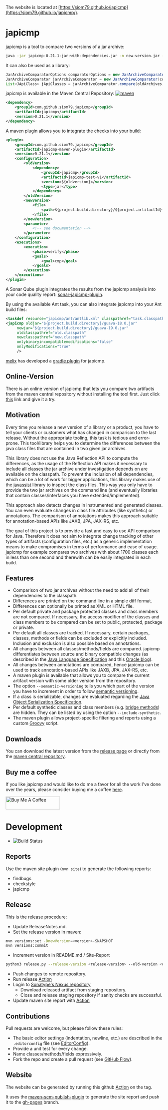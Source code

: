 The website is located at [https://siom79.github.io/japicmp](https://siom79.github.io/japicmp/).

# japicmp
japicmp is a tool to compare two versions of a jar archive:
``` bash
java -jar japicmp-0.21.1-jar-with-dependencies.jar -n new-version.jar -o old-version.jar
```
It can also be used as a library:
```java
JarArchiveComparatorOptions comparatorOptions = new JarArchiveComparatorOptions();
JarArchiveComparator jarArchiveComparator = new JarArchiveComparator(comparatorOptions);
List<JApiClass> jApiClasses = jarArchiveComparator.compare(oldArchives, newArchives);
```
japicmp is available in the Maven Central Repository:
[![maven](https://img.shields.io/maven-central/v/com.github.siom79.japicmp/japicmp.svg)](https://central.sonatype.com/artifact/com.github.siom79.japicmp/japicmp)
``` xml
<dependency>
	<groupId>com.github.siom79.japicmp</groupId>
	<artifactId>japicmp</artifactId>
	<version>0.21.1</version>
</dependency>
```
A maven plugin allows you to integrate the checks into your build:

``` xml
<plugin>
	<groupId>com.github.siom79.japicmp</groupId>
	<artifactId>japicmp-maven-plugin</artifactId>
	<version>0.21.1</version>
	<configuration>
		<oldVersion>
			<dependency>
				<groupId>japicmp</groupId>
				<artifactId>japicmp-test-v1</artifactId>
				<version>${oldversion}</version>
				<type>jar</type>
			</dependency>
		</oldVersion>
		<newVersion>
			<file>
				<path>${project.build.directory}/${project.artifactId}-${project.version}.${project.packaging}</path>
			</file>
		</newVersion>
		<parameter>
			<!-- see documentation -->
		</parameter>
	</configuration>
	<executions>
		<execution>
			<phase>verify</phase>
			<goals>
				<goal>cmp</goal>
			</goals>
		</execution>
	</executions>
</plugin>
```

A Sonar Qube plugin integrates the results from the japicmp analysis into your code quality report: [sonar-japicmp-plugin](https://github.com/siom79/sonar-japicmp-plugin).

By using the available Ant task, you can also integrate japicmp into your Ant build files:

``` xml
<taskdef resource="japicmp/ant/antlib.xml" classpathref="task.classpath"/>
<japicmp oldjar="${project.build.directory}/guava-18.0.jar"
	 newjar="${project.build.directory}/guava-19.0.jar"
	 oldclasspathref="old.classpath"
	 newclasspathref="new.classpath"
	 onlybinaryincompatiblemodifications="false"
	 onlyModifications="true"
	 />
```

[melix](https://github.com/melix) has developed a [gradle plugin](https://github.com/melix/japicmp-gradle-plugin) for japicmp.

## Online-Version

There is an online version of japicmp that lets you compare two artifacts from the maven central repository
without installing the tool first. Just click [this](https://www.japicmp.de) link and give it a try.

## Motivation

Every time you release a new version of a library or a product, you have to tell your clients or customers what
has changed in comparison to the last release. Without the appropriate tooling, this task is tedious and error-prone.
This tool/library helps you to determine the differences between the java class files that are contained in two given
jar archives.

This library does not use the Java Reflection API to compute the differences, as the usage of the Reflection API makes
it necessary to include all classes the jar archive under investigation depends on are available on the classpath.
To prevent the inclusion of all dependencies, which can be a lot of work for bigger applications, this library makes
use of the [javassist](https://www.javassist.org/) library to inspect the class files.
This way you only have to provide the two jar archives on the command line (and eventually libraries that contain
classes/interfaces you have extended/implemented).

This approach also detects changes in instrumented and generated classes. You can even evaluate changes in class file attributes (like synthetic) or annotations.
The comparison of annotations makes this approach suitable for annotation-based APIs like JAXB, JPA, JAX-RS, etc.


The goal of this project is to provide a fast and easy to use API comparison for Java. Therefore it does not aim
to integrate change tracking of other types of artifacts (configuration files, etc.) as a generic implementation means
to make compromises in terms of performance and ease of usage. japicmp for example compares two archives with about 1700 classes each
in less than one second and therewith can be easily integrated in each build.

## Features

* Comparison of two jar archives without the need to add all of their dependencies to the classpath.
* Differences are printed on the command line in a simple diff format.
* Differences can optionally be printed as XML or HTML file.
* Per default private and package protected classes and class members are not compared. If necessary, the access modifier of the classes and class members to be
  compared can be set to public, protected, package or private.
* Per default all classes are tracked. If necessary, certain packages, classes, methods or fields can be excluded or explicitly included. Inclusion and exclusion is also possible based on annotations.
* All changes between all classes/methods/fields are compared. japicmp differentiates between source and binary compatible changes (as described in the [Java Language Specification](http://docs.oracle.com/javase/specs/jls/se7/html/jls-13.html) and this [Oracle blog](https://blogs.oracle.com/darcy/entry/kinds_of_compatibility)).
* All changes between annotations are compared, hence japicmp can be used to track annotation-based APIs like JAXB, JPA, JAX-RS, etc.
* A maven plugin is available that allows you to compare the current artifact version with some older version from the repository.
* The option `--semantic-versioning` tells you which part of the version you have to increment in order to follow [semantic versioning](http://semver.org/).
* If a class is serializable, changes are evaluated regarding the [Java Object Serialization Specification](http://docs.oracle.com/javase/7/docs/platform/serialization/spec/serialTOC.html).
* Per default synthetic classes and class members (e.g. [bridge methods](https://docs.oracle.com/javase/tutorial/java/generics/bridgeMethods.html)) are hidden. They can be listed by using the option `--include-synthetic`.
* The maven plugin allows project-specific filtering and reports using a custom [Groovy](groovy-lang.org) script.

## Downloads

You can download the latest version from the [release page](https://github.com/siom79/japicmp/releases) or directly from the [maven central repository](http://search.maven.org/#search%7Cga%7C1%7Ca%3A%22japicmp%22).

## Buy me a coffee

If you like japicmp and would like to do me a favor for all the work I've done over
the years, please consider buying me a coffee [here](https://www.buymeacoffee.com/mmois).

<a href="https://www.buymeacoffee.com/mmois" target="_blank"><img src="https://cdn.buymeacoffee.com/buttons/default-orange.png" alt="Buy Me A Coffee" height="41" width="174"></a>

# Development

* ![Build Status](https://travis-ci.org/siom79/japicmp.svg?branch=development)

## Reports

Use the maven site plugin (`mvn site`) to generate the following reports:
 * findbugs
 * checkstyle
 * japicmp

## Release

This is the release procedure:
* Update ReleaseNotes.md.
* Set the release version in maven:
```bash
mvn versions:set -DnewVersion=<version>-SNAPSHOT
mvn versions:commit
```
* Increment version in README.md / Site-Report
``` bash
python3 release.py --release-version <release-version> --old-version <old-version>
```
* Push changes to remote repository.
* Run release [Action](https://github.com/siom79/japicmp/actions/workflows/release.yml)
* Login to [Sonatype's Nexus repository](https://oss.sonatype.org/)
	* Download released artifact from staging repository.
	* Close and release staging repository if sanity checks are successful.
* Update maven site report with [Action](https://github.com/siom79/japicmp/actions/workflows/mvn-site.yml)

## Contributions

Pull requests are welcome, but please follow these rules:

* The basic editor settings (indentation, newline, etc.) are described in the `.editorconfig` file (see [EditorConfig](http://editorconfig.org/)).
* Provide a unit test for every change.
* Name classes/methods/fields expressively.
* Fork the repo and create a pull request (see [GitHub Flow](https://guides.github.com/introduction/flow/index.html)).

## Website

The website can be generated by running this github [Action](https://github.com/siom79/japicmp/actions/workflows/mvn-site.yml)
on the tag.

It uses the [maven-scm-publish-plugin](https://maven.apache.org/plugins/maven-scm-publish-plugin/index.html) to
generate the site report and push it to the [gh-pages](https://github.com/siom79/japicmp/tree/gh-pages) branch.

